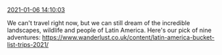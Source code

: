[2021-01-06 14:10:03](https://mstdn.social/@hill_wanderer/105509172213825917)

We can&#39;t travel right now, but we can still dream of the incredible landscapes, wildlife and people of Latin America.  Here&#39;s our pick of nine  adventures: <a href="https://www.wanderlust.co.uk/content/latin-america-bucket-list-trips-2021/" target="_blank" rel="nofollow noopener noreferrer" translate="no">https://www.wanderlust.co.uk/content/latin-america-bucket-list-trips-2021/</a>